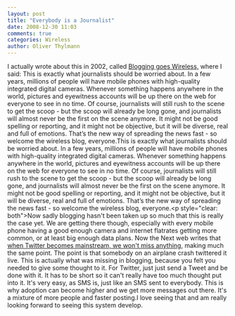 ```yaml
---
layout: post
title: "Everybody is a Journalist"
date: 2008-12-30 11:03
comments: true
categories: Wireless
author: Oliver Thylmann
---
```







I actually wrote about this in 2002, called [Blogging goes Wireless,](http://blog.thylmann.net/2002/11/11/blogging-goes-wireless/) where I said: This is exactly what journalists should be worried about. In a few years, millions of people will have mobile phones with high-quality integrated digital cameras. Whenever something happens anywhere in the world, pictures and eyewitness accounts will be up there on the web for everyone to see in no time. Of course, journalists will still rush to the scene to get the scoop - but the scoop will already be long gone, and journalists will almost never be the first on the scene anymore. It might not be good spelling or reporting, and it might not be objective, but it will be diverse, real and full of emotions. That’s the new way of spreading the news fast - so welcome the wireless blog, everyone.This is exactly what journalists should be worried about. In a few years, millions of people will have mobile phones with high-quality integrated digital cameras. Whenever something happens anywhere in the world, pictures and eyewitness accounts will be up there on the web for everyone to see in no time. Of course, journalists will still rush to the scene to get the scoop - but the scoop will already be long gone, and journalists will almost never be the first on the scene anymore. It might not be good spelling or reporting, and it might not be objective, but it will be diverse, real and full of emotions. That’s the new way of spreading the news fast - so welcome the wireless blog, everyone.&lt;p style=&quot;clear: both&quot;&gt;Now sadly blogging hasn't been taken up so much that this is really the case yet. We are getting there though, especially with every mobile phone having a good enough camera and internet flatrates getting more common, or at least big enough data plans. Now the Next web writes that [when Twitter becomes mainstream, we won't miss anything](http://thenextweb.com/2008/12/23/when-twitter-gets-mainstream-we-wont-miss-anything/), making much the same point. The point is that somebody on an airplane crash twittered it live. This is actually what was missing in blogging, because you felt you needed to give some thought to it. For Twitter, just just send a Tweet and be done with it. It has to be short so it can't really have too much thought put into it. It's very easy, as SMS is, just like an SMS sent to everybody. This is why adoption can become higher and we get more messages out there. It's a mixture of more people and faster posting.I love seeing that and am really looking forward to seeing this system develop.

